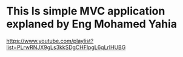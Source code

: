# This Is simple MVC application explaned by Eng Mohamed Yahia 
https://www.youtube.com/playlist?list=PLrwRNJX9gLs3kkSDgCHFlpgL6qLrlHUBG

